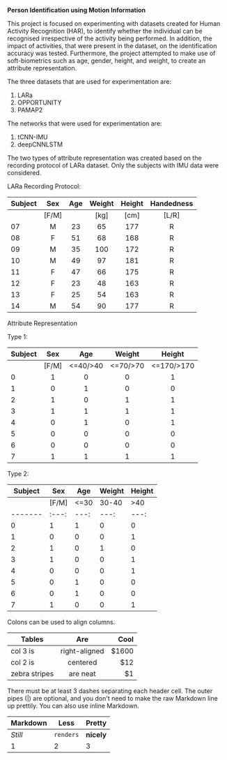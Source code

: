 **Person Identification using Motion Information**

This project is focused on experimenting with datasets created for Human Activity Recognition (HAR), to identify whether the individual can be recognised irrespective of the activity being performed. In addition, the impact of activities, that were present in the dataset, on the identification accuracy was tested. Furthermore, the project attempted to make use of soft-biometrics such as age, gender, height, and weight, to create an attribute representation. 

The three datasets that are used for experimentation are:
1. LARa
2. OPPORTUNITY
3. PAMAP2

The networks that were used for experimentation are:
1. tCNN-IMU
2. deepCNNLSTM

The two types of attribute representation was created based on the recording protocol of LARa dataset. Only the subjects with IMU data were considered. 

LARa Recording Protocol:

| Subject | Sex | Age | Weight | Height | Handedness |
| ------- |:---:|:---:|:------:|:------:|:----------:|
|         |[F/M]|     |  [kg]  |  [cm]  |   [L/R]    |
|   07    |  M  |  23 |   65   |   177  |     R      |
|   08    |  F  |  51 |   68   |   168  |     R      |
|   09    |  M  |  35 |  100   |   172  |     R      |
|   10    |  M  |  49 |   97   |   181  |     R      |
|   11    |  F  |  47 |   66   |   175  |     R      |
|   12    |  F  |  23 |   48   |   163  |     R      |
|   13    |  F  |  25 |   54   |   163  |     R      |
|   14    |  M  |  54 |   90   |   177  |     R      |

Attribute Representation 

Type 1:

| Subject | Sex |   Age   | Weight |  Height  | 
| ------- |:---:|:-------:|:------:|:--------:|
|         |[F/M]|<=40/>40 |<=70/>70|<=170/>170|  
|    0    |  1  |    0    |    0   |     1    |
|    1    |  0  |    1    |    0   |     0    | 
|    2    |  1  |    0    |    1   |     1    | 
|    3    |  1  |    1    |    1   |     1    | 
|    4    |  0  |    1    |    0   |     1    | 
|    5    |  0  |    0    |    0   |     0    |  
|    6    |  0  |    0    |    0   |     0    |   
|    7    |  1  |    1    |    1   |     1    | 

Type 2:

| Subject | Sex |        Age      |      Weight      |       Height      | 
| ------- | --- | --------------- | ---------------- | ----------------- |
|         |[F/M]| <=30|30-40| >40 | <=60| 60-80| >80 |<=170|170-180| >180|  
| ------- |:---:| ---:| ---:| ---:| ---:| ----:| ---:| ---:| -----:| ---:|
|    0    |  1  |  1  |  0  |  0  |  0  |   1  |  0  |  0  |   1   |  0  |
|    1    |  0  |  0  |  0  |  1  |  0  |   1  |  0  |  1  |   0   |  0  |
|    2    |  1  |  0  |  1  |  0  |  0  |   0  |  1  |  0  |   1   |  0  |
|    3    |  1  |  0  |  0  |  1  |  0  |   0  |  1  |  0  |   0   |  1  |
|    4    |  0  |  0  |  0  |  1  |  0  |   1  |  0  |  0  |   1   |  0  |
|    5    |  0  |  1  |  0  |  0  |  1  |   0  |  0  |  1  |   0   |  0  |
|    6    |  0  |  1  |  0  |  0  |  1  |   0  |  0  |  1  |   0   |  0  |
|    7    |  1  |  0  |  0  |  1  |  0  |   0  |  1  |  0  |   1   |  0  |






Colons can be used to align columns.

| Tables        | Are           | Cool  |
| ------------- |:-------------:| -----:|
| col 3 is      | right-aligned | $1600 |
| col 2 is      | centered      |   $12 |
| zebra stripes | are neat      |    $1 |

There must be at least 3 dashes separating each header cell.
The outer pipes (|) are optional, and you don't need to make the 
raw Markdown line up prettily. You can also use inline Markdown.

Markdown | Less | Pretty
--- | --- | ---
*Still* | `renders` | **nicely**
1 | 2 | 3
